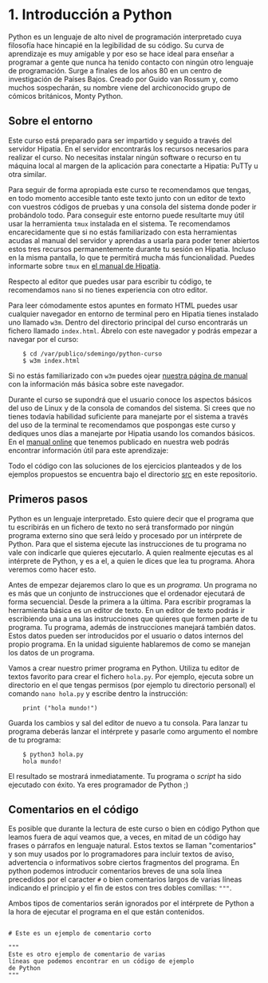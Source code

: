 


# 1. Introducción a Python


Python es un lenguaje de alto nivel de programación interpretado cuya filosofía
hace hincapié en la legibilidad de su código. Su curva de aprendizaje es muy
amigable y por eso se hace ideal para enseñar a programar a gente que nunca ha
tenido contacto con ningún otro lenguaje de programación. Surge a finales de los
años 80 en un centro de investigación de Países Bajos. Creado por Guido van
Rossum y, como muchos sospecharán, su nombre viene del archiconocido grupo de
cómicos británicos, Monty Python.


## Sobre el entorno

Este curso está preparado para ser impartido y seguido a través del servidor
Hipatia. En el servidor encontrarás los recursos necesarios para realizar el
curso. No necesitas instalar ningún software o recurso en tu máquina local al
margen de la aplicación para conectarte a Hipatia: PuTTy u otra similar.

Para seguir de forma apropiada este curso te recomendamos que tengas, en todo
momento accesible tanto este texto junto con un editor de texto con vuestros
códigos de pruebas y una consola del sistema donde poder ir probándolo
todo. Para conseguir este entorno puede resultarte muy útil usar la herramienta
`tmux` instalada en el sistema. Te recomendamos encarecidamente que si no estás
familiarizado con esta herramientas acudas al manual del servidor y aprendas a
usarla para poder tener abiertos estos tres recursos permanentemente durante tu
sesión en Hipatia. Incluso en la misma pantalla, lo que te permitirá mucha más
funcionalidad. Puedes informarte sobre `tmux` en [el manual de
Hipatia](http://hipatia.iesjovellanos.org/tmux.html).

Respecto al editor que puedes usar para escribir tu código, te recomendamos
`nano` si no tienes experiencia con otro editor. 

Para leer cómodamente estos apuntes en formato HTML puedes usar cualquier
navegador en entorno de terminal pero en Hipatia tienes instalado uno llamado
`w3m`. Dentro del directorio principal del curso encontrarás un fichero llamado
`index.html`. Ábrelo con este navegador y podrás empezar a navegar por el curso:

```
    $ cd /var/publico/sdemingo/python-curso
    $ w3m index.html
```

Si no estás familiarizado con `w3m` puedes ojear [nuestra página de manual](
http://hipatia.iesjovellanos.org/w3m.html) con la información más básica sobre
este navegador.

Durante el curso se supondrá que el usuario conoce los aspectos básicos del uso
de Linux y de la consola de comandos del sistema. Si crees que no tienes todavía
habilidad suficiente para manejarte por el sistema a través del uso de la
terminal te recomendamos que pospongas este curso y dediques unos días a
manejarte por Hipatia usando los comandos básicos. En el [manual
online](http://hipatia.iesjovellanos.org/ayuda-index.html) que tenemos publicado
en nuestra web podrás encontrar información útil para este aprendizaje:

Todo el código con las soluciones de los ejercicios planteados y de los ejemplos
propuestos se encuentra bajo el directorio [src](../src) en este repositorio.




## Primeros pasos

Python es un lenguaje interpretado. Esto quiere decir que el programa que tu
escribirás en un fichero de texto no será transformado por ningún programa
externo sino que será leído y procesado por un intérprete de Python. Para que el
sistema ejecute las instrucciones de tu programa no vale con indicarle que
quieres ejecutarlo. A quien realmente ejecutas es al intérprete de Python, y es
a el, a quien le dices que lea tu programa. Ahora veremos como hacer esto.

Antes de empezar dejaremos claro lo que es un *programa*. Un programa no es más
que un conjunto de instrucciones que el ordenador ejecutará de forma
secuencial. Desde la primera a la última. Para escribir programas la herramienta
básica es un editor de texto. En un editor de texto podrás ir escribiendo una a
una las instrucciones que quieres que formen parte de tu programa. Tu programa,
además de instrucciones manejará también datos. Estos datos pueden ser
introducidos por el usuario o datos internos del propio programa. En la unidad
siguiente hablaremos de como se manejan los datos de un programa.

Vamos a crear nuestro primer programa en Python. Utiliza tu editor de textos
favorito para crear el fichero `hola.py`. Por ejemplo, ejecuta sobre un
directorio en el que tengas permisos (por ejemplo tu directorio personal) el
comando `nano hola.py` y escribe dentro la instrucción:

```
    print ("hola mundo!")
```

Guarda los cambios y sal del editor de nuevo a tu consola. Para lanzar tu
programa deberás lanzar el intérprete y pasarle como argumento el nombre de tu
programa:

```
    $ python3 hola.py
    hola mundo!
```

El resultado se mostrará inmediatamente. Tu programa o *script* ha sido
ejecutado con éxito. Ya eres programador de Python ;)



## Comentarios en el código

Es posible que durante la lectura de este curso o bien en código Python que
leamos fuera de aquí veamos que, a veces, en mitad de un código hay frases o
párrafos en lenguaje natural. Estos textos se llaman "comentarios" y son muy
usados por lo programadores para incluir textos de aviso, advertencia o
informativos sobre ciertos fragmentos del programa. En python podemos introducir
comentarios breves de una sola línea precedidos por el caracter `#` o bien
comentarios largos de varias líneas indicando el principio y el fin de estos con
tres dobles comillas: `"""`.

Ambos tipos de comentarios serán ignorados por el intérprete de Python a la hora
de ejecutar el programa en el que están contenidos.

```

# Este es un ejemplo de comentario corto

"""
Este es otro ejemplo de comentario de varias 
líneas que podemos encontrar en un código de ejemplo
de Python
"""

```
